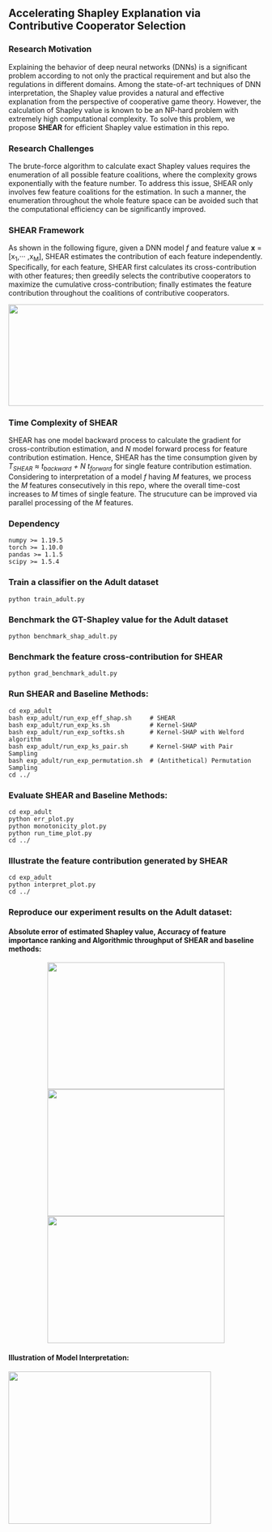 ## Accelerating Shapley Explanation via Contributive Cooperator Selection 

### Research Motivation

Explaining the behavior of deep neural networks (DNNs) is a significant problem according to not only the practical requirement and but also the regulations in different domains.
Among the state-of-art techniques of DNN interpretation, the Shapley value provides a natural and effective explanation from the perspective of cooperative game theory. 
However, the calculation of Shapley value is known to be an NP-hard problem with extremely high computational complexity. 
To solve this problem, we propose <b>SHEAR</b> for efficient Shapley value estimation in this repo.
           
### Research Challenges  

The brute-force algorithm to calculate exact Shapley values requires the enumeration of all possible feature coalitions, where the complexity grows exponentially with the feature number.
To address this issue, SHEAR only involves few feature coalitions for the estimation.
In such a manner, the enumeration throughout the whole feature space can be avoided such that the computational efficiency can be significantly improved. 

### SHEAR Framework

As shown in the following figure, given a DNN model <i>f</i> and feature value <b>x</b> = [x<sub>1</sub>,··· ,x<sub>M</sub>], SHEAR estimates the contribution of each feature independently.
Specifically, for each feature, SHEAR first calculates its cross-contribution with other features; 
then greedily selects the contributive cooperators to maximize the cumulative cross-contribution; 
finally estimates the feature contribution throughout the coalitions of contributive cooperators.
<div align=center>
<img width="1000" height="200" src="https://github.com/guanchuwang/SHEAR/blob/main/figure/figure/eff_shap.png">
</div>

### Time Complexity of SHEAR

SHEAR has one model backward process to calculate the gradient for cross-contribution estimation, and <i>N</i> model forward process for feature contribution estimation. 
Hence, SHEAR has the time consumption given by <i>T<sub>SHEAR</sub> ≈ t<sub>backward</sub> + N t<sub>forward</sub></i> for single feature
contribution estimation.
Considering to interpretation of a model <i>f</i> having <i>M</i> features, we process the <i>M</i> features consecutively in this repo, where the overall time-cost increases to <i>M</i> times of single feature.
The strucuture can be improved via parallel processing of the <i>M</i> features.


### Dependency
````angular2html
numpy >= 1.19.5
torch >= 1.10.0
pandas >= 1.1.5
scipy >= 1.5.4
````

### Train a classifier on the Adult dataset
````angular2html
python train_adult.py
````


### Benchmark the GT-Shapley value for the Adult dataset
````angular2html
python benchmark_shap_adult.py
````

### Benchmark the feature cross-contribution for SHEAR
````angular2html
python grad_benchmark_adult.py
````  
 

### Run SHEAR and Baseline Methods:
````angular2html
cd exp_adult
bash exp_adult/run_exp_eff_shap.sh     # SHEAR
bash exp_adult/run_exp_ks.sh           # Kernel-SHAP
bash exp_adult/run_exp_softks.sh       # Kernel-SHAP with Welford algorithm 
bash exp_adult/run_exp_ks_pair.sh      # Kernel-SHAP with Pair Sampling
bash exp_adult/run_exp_permutation.sh  # (Antithetical) Permutation Sampling
cd ../
````

### Evaluate SHEAR and Baseline Methods:
````angular2html
cd exp_adult
python err_plot.py
python monotonicity_plot.py
python run_time_plot.py
cd ../
````

### Illustrate the feature contribution generated by SHEAR
````angular2html
cd exp_adult
python interpret_plot.py
cd ../
````

### Reproduce our experiment results on the Adult dataset:

#### Absolute error of estimated Shapley value, Accuracy of feature importance ranking and Algorithmic throughput of SHEAR and baseline methods:

<div align=center>
<img width="350" height="250" src="https://github.com/guanchuwang/SHEAR/blob/main/figure/figure/AE_vs_n_sample_adult.png">
<img width="350" height="250" src="https://github.com/guanchuwang/SHEAR/blob/main/figure/figure/mAP_vs_n_sample_adult.png">
<img width="350" height="250" src="https://github.com/guanchuwang/SHEAR/blob/main/figure/figure/Throughput_vs_ACC_adult.png">
</div>


#### Illustration of Model Interpretation:
<div align=left>
<img width="400" height="300" src="https://github.com/guanchuwang/SHEAR/blob/main/figure/figure/Interpretation_adult.png">
</div>
